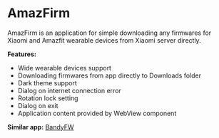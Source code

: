 # AmazFirm
AmazFirm is an application for simple downloading any firmwares for Xiaomi and Amazfit wearable devices from Xiaomi server directly.

**Features:**
* Wide wearable devices support
* Downloading firmwares from app directly to Downloads folder
* Dark theme support
* Dialog on internet connection error
* Rotation lock setting
* Dialog on exit
* Application content provided by WebView component

**Similar app:** [BandyFW](https://github.com/AndyER03/BandyFW)
